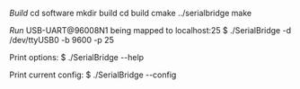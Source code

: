 
*Build*
cd software
mkdir build
cd build
cmake ../serialbridge
make


*Run*
USB-UART@96008N1 being mapped to localhost:25
<BUILDDIR>$ ./SerialBridge -d /dev/ttyUSB0 -b 9600 -p 25

Print options:
<BUILDDIR>$ ./SerialBridge --help

Print current config:
<BUILDDIR>$ ./SerialBridge --config
